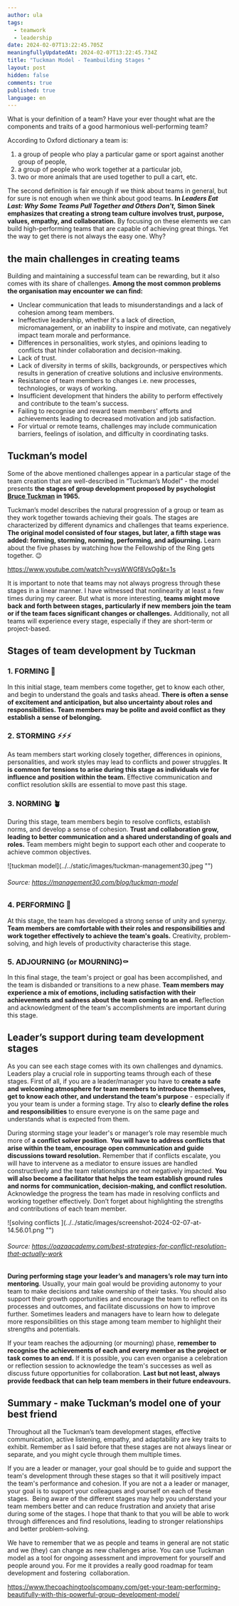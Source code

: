 ```yaml
---
author: ula
tags:
  - teamwork
  - leadership
date: 2024-02-07T13:22:45.705Z
meaningfullyUpdatedAt: 2024-02-07T13:22:45.734Z
title: "Tuckman Model - Teambuilding Stages "
layout: post
hidden: false
comments: true
published: true
language: en
---
```

What is your definition of a team? Have your ever thought what are the components and traits of a good harmonious well-performing team? 

According to Oxford dictionary a team is:

1. a group of people who play a particular game or sport against another group of people,
2. a group of people who work together at a particular job, 
3. two or more animals that are used together to pull a cart, etc.

The second definition is fair enough if we think about teams in general, but for sure is not enough when we think about good teams. **In *Leaders Eat Last: Why Some Teams Pull Together and Others Don't,* Simon Sinek emphasizes that creating a strong team culture involves trust, purpose, values, empathy, and collaboration.** By focusing on these elements we can build high-performing teams that are capable of achieving great things. Yet the way to get there is not always the easy one. Why? 

## **the main challenges in creating teams**

Building and maintaining a successful team can be rewarding, but it also comes with its share of challenges. **Among the most common problems the organisation may encounter we can find:** 

* Unclear communication that leads to misunderstandings and a lack of cohesion among team members.
* Ineffective leadership, whether it's a lack of direction, micromanagement, or an inability to inspire and motivate, can negatively impact team morale and performance.
* Differences in personalities, work styles, and opinions leading to conflicts that hinder collaboration and decision-making.
* Lack of trust.
* Lack of diversity in terms of skills, backgrounds, or perspectives which results in generation of creative solutions and inclusive environments.
* Resistance of team members to changes i.e. new processes, technologies, or ways of working. 
* Insufficient development that hinders the ability to perform effectively and contribute to the team's success. 
* Failing to recognise and reward team members' efforts and achievements leading to decreased motivation and job satisfaction.
* For virtual or remote teams, challenges may include communication barriers, feelings of isolation, and difficulty in coordinating tasks.

## **Tuckman’s model** 

Some of the above mentioned challenges appear in a particular stage of the team creation that are well-described in “Tuckman’s Model”  - the model presents **the stages of group development proposed by psychologist [Bruce Tuckman](https://en.wikipedia.org/wiki/Bruce_Tuckman) in 1965.**  

Tuckman’s model describes the natural progression of a group or team as they work together towards achieving their goals. The stages are characterized by different dynamics and challenges that teams experience. **The original model consisted of four stages, but later, a fifth stage was added: forming, storming, norming, performing, and adjourning.** Learn about the five phases by watching how the Fellowship of the Ring gets together. 😉

https://www.youtube.com/watch?v=ysWWGf8VsOg&t=1s

It is important to note that teams may not always progress through these stages in a linear manner. I have witnessed that nonlinearity at least a few times during my career. But what is more interesting, **teams might move back and forth between stages, particularly if new members join the team or if the team faces significant changes or challenges.** Additionally, not all teams will experience every stage, especially if they are short-term or project-based.

## **Stages of team development by Tuckman**

### 1. FORMING **🤩**

In this initial stage, team members come together, get to know each other, and begin to understand the goals and tasks ahead. **There is often a sense of excitement and anticipation, but also uncertainty about roles and responsibilities. Team members may be polite and avoid conflict as they establish a sense of belonging.**

### 2. STORMING ⚡️⚡️⚡️

As team members start working closely together, differences in opinions, personalities, and work styles may lead to conflicts and power struggles. **It is common for tensions to arise during this stage as individuals vie for influence and position within the team.** Effective communication and conflict resolution skills are essential to move past this stage.

### 3. NORMING 🪴

During this stage, team members begin to resolve conflicts, establish norms, and develop a sense of cohesion. **Trust and collaboration grow, leading to better communication and a shared understanding of goals and roles.** Team members might begin to support each other and cooperate to achieve common objectives. 

<div className="image">![tuckman model](../../static/images/tuckman-management30.jpeg "")</div>

###### Source: https://management30.com/blog/tuckman-model

### 4. PERFORMING 🎉

At this stage, the team has developed a strong sense of unity and synergy. **Team members are comfortable with their roles and responsibilities and work together effectively to achieve the team's goals.** Creativity, problem-solving, and high levels of productivity characterise this stage.

### 5. ADJOURNING (or MOURNING)⚰️

In this final stage, the team's project or goal has been accomplished, and the team is disbanded or transitions to a new phase. **Team members may experience a mix of emotions, including satisfaction with their achievements and sadness about the team coming to an end.** Reflection and acknowledgment of the team's accomplishments are important during this stage.

## **Leader’s support during team development stages** 

As you can see each stage comes with its own challenges and dynamics. Leaders play a crucial role in supporting teams through each of these stages. First of all, if you are a leader/manager you have to **create a safe and welcoming atmosphere for team members to introduce themselves, get to know each other, and understand the team's purpose** - especially if you your team is under a forming stage. Try also to **clearly define the roles and responsibilities** to ensure everyone is on the same page and understands what is expected from them.

During storming stage your leader's or manager’s role may resemble much more of **a conflict solver position**. **You will have to address conflicts that arise within the team, encourage open communication and guide discussions toward resolution.** Remember that if conflicts escalate, you will have to intervene as a mediator to ensure issues are handled constructively and the team relationships are not negatively impacted. **You will also become a facilitator that helps the team establish ground rules and norms for communication, decision-making, and conflict resolution.** Acknowledge the progress the team has made in resolving conflicts and working together effectively. Don’t forget about highlighting the strengths and contributions of each team member.

<div className="image">![solving conflicts ](../../static/images/screenshot-2024-02-07-at-14.56.01.png "")</div>

###### Source: https://oazaacademy.com/best-strategies-for-conflict-resolution-that-actually-work

**During performing stage your leader’s and managers’s role may turn into mentoring**. Usually, your main goal would be providing autonomy to your team to make decisions and take ownership of their tasks. You should also support their growth opportunities and encourage the team to reflect on its processes and outcomes, and facilitate discussions on how to improve further. Sometimes leaders and managers have to learn how to delegate more responsibilities on this stage among team member to highlight their strengths and potentials. 

If your team reaches the adjourning (or mourning) phase, **remember to recognise the achievements of each and every member as the project or task comes to an end.** If it is possible, you can even organise a celebration or reflection session to acknowledge the team's successes as well as discuss future opportunities for collaboration. **Last but not least, always provide feedback that can help team members in their future endeavours.**

## **Summary - make Tuckman’s model one of your best friend** 

Throughout all the Tuckman’s team development stages, effective communication, active listening, empathy, and adaptability are key traits to exhibit. Remember as I said before that these stages are not always linear or separate, and you might cycle through them multiple times. 

If you are a leader or manager, your goal should be to guide and support the team's development through these stages so that it will positively impact the team's performance and cohesion. If you are not a a leader or manager, your goal is to support your colleagues and yourself on each of these stages.  Being aware of the different stages may help you understand your team members better and can reduce frustration and anxiety that arise during some of the stages. I hope that thank to that you will be able to work through differences and find resolutions, leading to stronger relationships and better problem-solving.

We have to remember that we as people and teams in general are not static and we (they) can change as new challenges arise. You can use Tuckman model as a tool for ongoing assessment and improvement for yourself and people around you. For me it provides a really good roadmap for team development and fostering  collaboration. 

https://www.thecoachingtoolscompany.com/get-your-team-performing-beautifully-with-this-powerful-group-development-model/